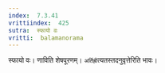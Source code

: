```yaml
---
index:  7.3.41
vrittiindex:  425
sutra:  स्फायो वः
vritti:  balamanorama 
---
```


स्फायो वः। णाविति शेषपूरणम्। `अर्तिह्री`त्यतस्तदनुवृत्तेरिति भावः। 

